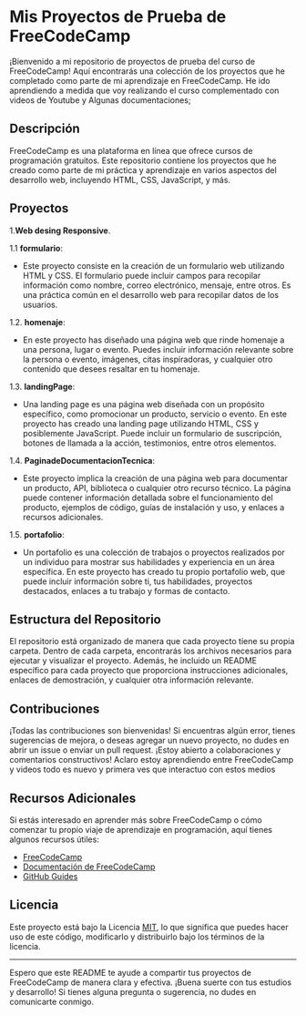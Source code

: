 # Mis  Proyectos de Prueba de FreeCodeCamp

¡Bienvenido a mi repositorio de proyectos de prueba del curso de FreeCodeCamp! Aquí encontrarás una colección de los proyectos que he completado como parte de mi aprendizaje
en FreeCodeCamp. He ido aprendiendo a medida que voy realizando el curso complementado con videos de Youtube y Algunas documentaciones;

## Descripción

FreeCodeCamp es una plataforma en línea que ofrece cursos de programación gratuitos. Este repositorio contiene los proyectos que he creado como parte de mi práctica y
aprendizaje en varios aspectos del desarrollo web, incluyendo HTML, CSS, JavaScript, y más.

## Proyectos
1.**Web desing Responsive**.

1.1 **formulario**:
   - Este proyecto consiste en la creación de un formulario web utilizando HTML y CSS. El formulario puede incluir campos para recopilar información como nombre, correo electrónico, mensaje, entre otros. Es una práctica común en el desarrollo web para recopilar datos de los usuarios.

1.2. **homenaje**:
   - En este proyecto has diseñado una página web que rinde homenaje a una persona, lugar o evento. Puedes incluir información relevante sobre la persona o evento, imágenes, citas inspiradoras, y cualquier otro contenido que desees resaltar en tu homenaje.

1.3. **landingPage**:
   - Una landing page es una página web diseñada con un propósito específico, como promocionar un producto, servicio o evento. En este proyecto has creado una landing page utilizando HTML, CSS y posiblemente JavaScript. Puede incluir un formulario de suscripción, botones de llamada a la acción, testimonios, entre otros elementos.

1.4. **PaginadeDocumentacionTecnica**:
   - Este proyecto implica la creación de una página web para documentar un producto, API, biblioteca o cualquier otro recurso técnico. La página puede contener información detallada sobre el funcionamiento del producto, ejemplos de código, guías de instalación y uso, y enlaces a recursos adicionales.

1.5. **portafolio**:
   - Un portafolio es una colección de trabajos o proyectos realizados por un individuo para mostrar sus habilidades y experiencia en un área específica. En este proyecto has creado tu propio portafolio web, que puede incluir información sobre ti, tus habilidades, proyectos destacados, enlaces a tu trabajo y formas de contacto.

## Estructura del Repositorio

El repositorio está organizado de manera que cada proyecto tiene su propia carpeta. Dentro de cada carpeta, encontrarás los archivos necesarios para ejecutar y visualizar el proyecto. Además, he incluido un README específico para cada proyecto que proporciona instrucciones adicionales, enlaces de demostración, y cualquier otra información relevante.

## Contribuciones

¡Todas las contribuciones son bienvenidas! Si encuentras algún error, tienes sugerencias de mejora, o deseas agregar un nuevo proyecto, no dudes en abrir un issue o 
enviar un pull request. ¡Estoy abierto a colaboraciones y comentarios constructivos!
Aclaro estoy aprendiendo entre FreeCodeCamp y videos todo es nuevo y primera ves que interactuo con estos medios
## Recursos Adicionales

Si estás interesado en aprender más sobre FreeCodeCamp o cómo comenzar tu propio viaje de aprendizaje en programación, aquí tienes algunos recursos útiles:

- [FreeCodeCamp](https://www.freecodecamp.org/)
- [Documentación de FreeCodeCamp](https://www.freecodecamp.org/learn/)
- [GitHub Guides](https://guides.github.com/)

## Licencia

Este proyecto está bajo la Licencia [MIT](LICENSE), lo que significa que puedes hacer uso de este código, modificarlo y distribuirlo bajo los términos de la licencia.

---

Espero que este README te ayude a compartir tus proyectos de FreeCodeCamp de manera clara y efectiva. ¡Buena suerte con tus estudios y desarrollo! Si tienes alguna pregunta o sugerencia, no dudes en comunicarte conmigo.

